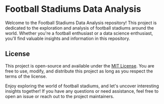 # Football Stadiums Data Analysis

Welcome to the Football Stadiums Data Analysis repository! This project is dedicated to the exploration and analysis of football stadiums around the world. Whether you're a football enthusiast or a data science enthusiast, you'll find valuable insights and information in this repository.

## License

This project is open-source and available under the [MIT License](License). You are free to use, modify, and distribute this project as long as you respect the terms of the license.

Enjoy exploring the world of football stadiums, and let's uncover interesting insights together! If you have any questions or need assistance, feel free to open an issue or reach out to the project maintainers.